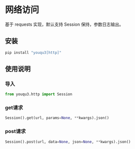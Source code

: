 # 网络访问

基于 requests 实现，默认支持 Session 保持，参数日志输出。

## 安装

```bash
pip install "youqu3[http]"
```

## 使用说明

### 导入

```python
from youqu3.http import Session
```

### get请求

```python
Session().get(url, params=None, **kwargs).json()
```

### post请求

```python
Session().post(url, data=None, json=None, **kwargs).json()
```

